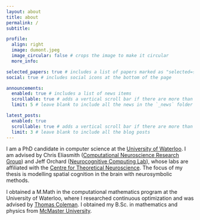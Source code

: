 ```yaml
---
layout: about
title: about
permalink: /
subtitle: 

profile:
  align: right
  image: dumont.jpeg
  image_circular: false # crops the image to make it circular
  more_info: 

selected_papers: true # includes a list of papers marked as "selected={true}"
social: true # includes social icons at the bottom of the page

announcements:
  enabled: true # includes a list of news items
  scrollable: true # adds a vertical scroll bar if there are more than 3 news items
  limit: 5 # leave blank to include all the news in the `_news` folder

latest_posts:
  enabled: true
  scrollable: true # adds a vertical scroll bar if there are more than 3 new posts items
  limit: 3 # leave blank to include all the blog posts
---
```




I am a PhD candidate in computer science at the [University of Waterloo](https://uwaterloo.ca). I am advised by Chris Eliasmith ([Computational Neuroscience Research Group](https://compneuro.uwaterloo.ca)) and Jeff Orchard ([Neurocognitive Computing Lab](https://neurocog.uwaterloo.ca)), whose labs are affiliated with the [Centre for Theoretical Neuroscience](http://ctn.uwaterloo.ca/). The focus of my thesis is modelling spatial cognition in the brain with neurosymbolic methods.

I obtained a M.Math in the computational mathematics program at the University of Waterloo, where I researched continuous optimization and was advised by [Thomas Coleman](https://uwaterloo.ca/combinatorics-and-optimization/contacts/thomas-f-coleman). I obtained my B.Sc. in mathematics and physics from [McMaster University](https://www.mcmaster.ca). 

